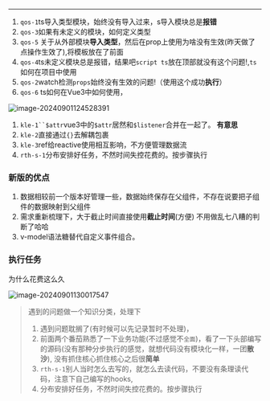 ***

1. `qos-1`ts导入类型模块，始终没有导入过来，s导入模块总是**报错**
2. `qos-3`如果有未定义的模块，如何定义类型
3. `qos-5` 关于从外部模块**导入类型**，然后在prop上使用为啥没有生效(昨天做了点操作生效了),将模板放在了前面
4. `qos-4`ts未定义模块总是报错，结果吧`script ts`放在顶部就没有这个问题!,`ts`如何在项目中使用
5. `qos-2`watch检测`props`始终没有生效的问题!（使用这个成功**执行**）
6. `qos-6` ts如何在Vue3中如何使用，

![image-20240901124528391](C:\Users\Promise\AppData\Roaming\Typora\typora-user-images\image-20240901124528391.png)

1. `kle-1``$attr`vue3中的`$attr`居然和`$listener`合并在一起了。 **有意思**
2. `kle-2`直接通过`{}`去解耦包裹
3. `kle-3`ref给reactive使用相互影响，不方便管理数据流
4. `rth-s-1`分布安排好任务，不然时间失控花费的。按步骤执行



### 新版的优点

1. 数据相较前一个版本好管理一些，数据始终保存在父组件，不存在说要把子组件的数据映射到父组件
2. 需求重新梳理下，大于截止时间直接使用**截止时间**(方便)  不用做乱七八糟的判断了哈哈
3. v-model语法糖替代自定义事件组合。

   

### 执行任务

为什么花费这么久

![image-20240901130017547](C:\Users\Promise\AppData\Roaming\Typora\typora-user-images\image-20240901130017547.png)

> 遇到的问题做一个知识分类，处理下
>
> 1. 遇到问题耽搁了(有时候可以先记录暂时不处理)，
> 2. 前面两个番茄熟悉了一下业务功能(不过感觉不`全面`)，看了一下头部编写的源码(没有那种分步执行的感觉，就想代码没有模块化一样，一团**散沙**), 没有抓住核心抓住核心之后很**简单**
> 3. `rth-s-1`别人当时怎么去写的，就怎么去读代码，不要没有条理读代码，注意下自己编写的hooks, 
> 4. 分布安排好任务，不然时间失控花费的。按步骤执行